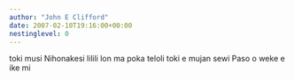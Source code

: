 ```yaml
---
author: "John E Clifford"
date: 2007-02-10T19:16:00+00:00
nestinglevel: 0
---
```

toki musi Nihonakesi lilili lon ma poka teloli toki e mujan sewi Paso o weke e ike mi